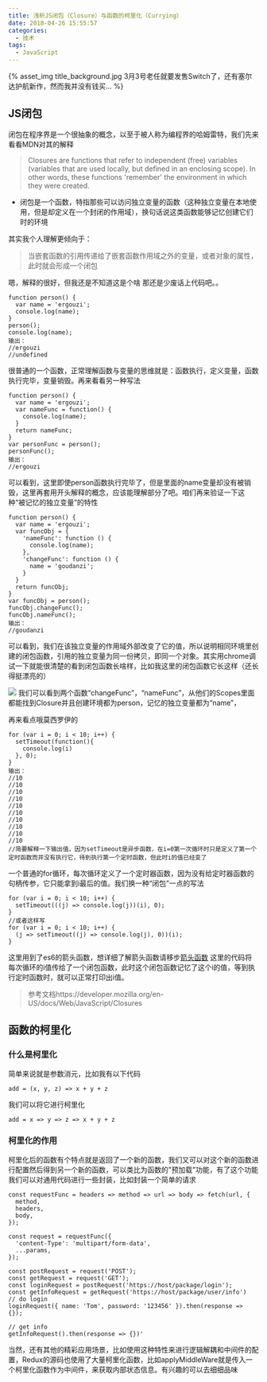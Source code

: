 ```yaml
---
title: 浅析JS闭包（Closure）与函数的柯里化（Currying）
date: 2018-04-26 15:55:57
categories:
  - 技术
tags:
  - JavaScript
---
```


 {% asset_img title_background.jpg 3月3号老任就要发售Switch了，还有塞尔达护航新作，然而我并没有钱买... %}

<!-- more -->

## JS闭包
闭包在程序界是一个很抽象的概念，以至于被人称为编程界的哈姆雷特，我们先来看看MDN对其的解释
>Closures are functions that refer to independent (free) variables (variables that are used locally, but defined in an enclosing scope). In other words, these functions 'remember' the environment in which they were created.
* 闭包是一个函数，特指那些可以访问独立变量的函数（这种独立变量在本地使用，但是却定义在一个封闭的作用域），换句话说这类函数能够记忆创建它们时的环境

其实我个人理解更倾向于：
>当嵌套函数的引用传递给了嵌套函数作用域之外的变量，或者对象的属性，此时就会形成一个闭包

嗯，解释的很好，但我还是不知道这是个啥
那还是少废话上代码吧。。
```
function person() {
  var name = 'ergouzi';
  console.log(name);
}
person();
console.log(name);
输出：
//ergouzi
//undefined
```
很普通的一个函数，正常理解函数与变量的思维就是：函数执行，定义变量，函数执行完毕，变量销毁。再来看看另一种写法
```
function person() {
  var name = 'ergouzi';
  var nameFunc = function() {
    console.log(name);
  }
  return nameFunc;
}
var personFunc = person();
personFunc();
输出：
//ergouzi
```
可以看到，这里即使person函数执行完毕了，但是里面的name变量却没有被销毁，这里再套用开头解释的概念，应该能理解部分了吧。咱们再来验证一下这种“被记忆的独立变量”的特性
```
function person() {
  var name = 'ergouzi';
  var funcObj = {
    'nameFunc': function () {
      console.log(name);
    },
    'changeFunc': function () {
      name = 'goudanzi';
    }
  }
  return funcObj;
}
var funcObj = person();
funcObj.changeFunc();
funcObj.nameFunc();
输出：
//goudanzi
```
可以看到，我们在该独立变量的作用域外部改变了它的值，所以说明相同环境里创建的闭包函数，引用的独立变量为同一份拷贝，即同一个对象。其实用chrome调试一下就能很清楚的看到闭包函数长啥样，比如我这里的闭包函数它长这样（还长得挺漂亮的）

![](http://upload-images.jianshu.io/upload_images/4730298-eba7944d4b6cba5e.png?imageMogr2/auto-orient/strip%7CimageView2/2/w/1240)
我们可以看到两个函数“changeFunc”，“nameFunc”，从他们的Scopes里面都能找到Closure并且创建环境都为person，记忆的独立变量都为“name”，

再来看点哦莫西罗伊的
```
for (var i = 0; i < 10; i++) {
  setTimeout(function(){
    console.log(i)
  }, 0);
}
输出：
//10
//10
//10
//10
//10
//10
//10
//10
//10
//10
//简要解释一下输出值，因为setTimeout是异步函数，在i=0第一次循环时只是定义了第一个定时函数而并没有执行它，待到执行第一个定时函数，但此时i的值已经变了
```
一个普通的for循环，每次循环定义了一个定时器函数，因为没有给定时器函数的句柄传参，它只能拿到i最后的值。我们换一种“闭包”一点的写法
```
for (var i = 0; i < 10; i++) {
  setTimeout(((j) => console.log(j))(i), 0);
}
//或者这样写
for (var i = 0; i < 10; i++) {
  (j => setTimeout((j) => console.log(j), 0))(i);
}
```
这里用到了es6的箭头函数，想详细了解箭头函数请移步[箭头函数](https://developer.mozilla.org/en-US/docs/Web/JavaScript/Reference/Functions/Arrow_functions)
这里的代码将每次循环的i值传给了一个闭包函数，此时这个闭包函数记忆了这个i的值，等到执行定时函数时，就可以正常打印出i值。
>参考文档https://developer.mozilla.org/en-US/docs/Web/JavaScript/Closures

## 函数的柯里化
### 什么是柯里化
简单来说就是参数消元，比如我有以下代码
```
add = (x, y, z) => x + y + z
```
我们可以将它进行柯里化
```
add = x => y => z => x + y + z
```
### 柯里化的作用
柯里化后的函数有个特点就是返回了一个新的函数，我们又可以对这个新的函数进行配置然后得到另一个新的函数，可以类比为函数的"预加载"功能，有了这个功能我们可以对通用代码进行一些封装，比如封装一个简单的请求
```
const requestFunc = headers => method => url => body => fetch(url, {
  method,
  headers,
  body,
});

const request = requestFunc({
  'content-Type': 'multipart/form-data',
  ...params,
});

const postRequest = request('POST');
const getRequest = request('GET');
const loginRequest = postRequest('https://host/package/login');
const getInfoRequest = getRequest('https://host/package/user/info')
// do login
loginRequest({ name: 'Tom', password: '123456' }).then(response => {});

// get info
getInfoRequest().then(response => {})'
```
当然，还有其他的精彩应用场景，比如使用这种特性来进行逻辑解耦和中间件的配置，Redux的源码也使用了大量柯里化函数，比如applyMiddleWare就是传入一个柯里化函数作为中间件，来获取内部状态信息。有兴趣的可以去细细品味